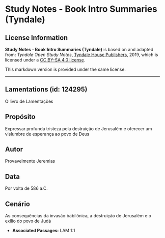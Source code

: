 # Study Notes - Book Intro Summaries (Tyndale)

## License Information

**Study Notes - Book Intro Summaries (Tyndale)** is based on and adapted from: _Tyndale Open Study Notes_, [Tyndale House Publishers](https://tyndaleopenresources.com/), 2019, which is licensed under a [CC BY-SA 4.0 license](https://creativecommons.org/licenses/by-sa/4.0/legalcode.en).

This markdown version is provided under the same license.



--------------------------------

## Lamentations (id: 124295)

O livro de Lamentações

Propósito
---------

Expressar profunda tristeza pela destruição de Jerusalém e oferecer um vislumbre de esperança ao povo de Deus

Autor
-----

Provavelmente Jeremias

Data
----

Por volta de 586 a.C.

Cenário
-------

As consequências da invasão babilônica, a destruição de Jerusalém e o exílio do povo de Judá

* **Associated Passages:** LAM 1:1

